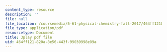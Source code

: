 ```yaml
---
content_type: resource
description: ''
file: null
file_location: /coursemedia/5-61-physical-chemistry-fall-2017/464ff121820a8e56443f99039998e09a_QkMB_0jOvVA.pdf
file_type: application/pdf
resourcetype: Document
title: 3play pdf file
uid: 464ff121-820a-8e56-443f-99039998e09a
---
```

